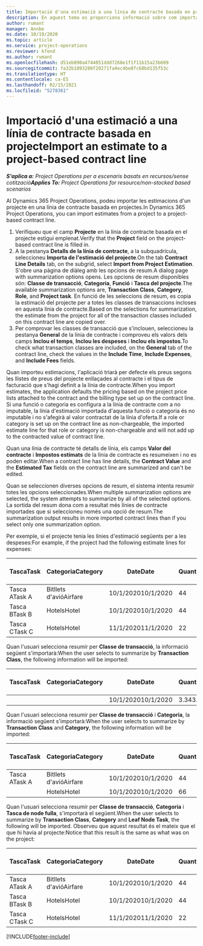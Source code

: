 ```yaml
---
title: Importació d'una estimació a una línia de contracte basada en projecte
description: En aquest tema es proporciona informació sobre com importar estimacions d'un projecte a una línia de contracte.
author: rumant
manager: Annbe
ms.date: 10/19/2020
ms.topic: article
ms.service: project-operations
ms.reviewer: kfend
ms.author: rumant
ms.openlocfilehash: d51eb890a4744051ddd7268e1f1f11b15a23b609
ms.sourcegitcommit: fa32b1893286f20271fa4ec4be8fc68bd135f53c
ms.translationtype: HT
ms.contentlocale: ca-ES
ms.lasthandoff: 02/15/2021
ms.locfileid: "5278361"
---
```

# <a name="import-an-estimate-to-a-project-based-contract-line"></a><span data-ttu-id="b9bbe-103">Importació d'una estimació a una línia de contracte basada en projecte</span><span class="sxs-lookup"><span data-stu-id="b9bbe-103">Import an estimate to a project-based contract line</span></span>

<span data-ttu-id="b9bbe-104">_**S'aplica a:** Project Operations per a escenaris basats en recursos/sense cotització_</span><span class="sxs-lookup"><span data-stu-id="b9bbe-104">_**Applies To:** Project Operations for resource/non-stocked based scenarios_</span></span>

<span data-ttu-id="b9bbe-105">Al Dynamics 365 Project Operations, podeu importar les estimacions d'un projecte en una línia de contracte basada en projectes.</span><span class="sxs-lookup"><span data-stu-id="b9bbe-105">In Dynamics 365 Project Operations, you can import estimates from a project to a project-based contract line.</span></span>

1. <span data-ttu-id="b9bbe-106">Verifiqueu que el camp **Projecte** en la línia de contracte basada en el projecte estigui emplenat.</span><span class="sxs-lookup"><span data-stu-id="b9bbe-106">Verify that the **Project** field on the project-based contract line is filled in.</span></span>
2. <span data-ttu-id="b9bbe-107">A la pestanya **Detalls de la línia de contracte**, a la subquadrícula, seleccioneu **Importa de l'estimació del projecte**.</span><span class="sxs-lookup"><span data-stu-id="b9bbe-107">On the tab **Contract Line Details** tab, on the subgrid, select **Import from Project Estimation**.</span></span> <span data-ttu-id="b9bbe-108">S'obre una pàgina de diàleg amb les opcions de resum.</span><span class="sxs-lookup"><span data-stu-id="b9bbe-108">A dialog page with summarization options opens.</span></span> <span data-ttu-id="b9bbe-109">Les opcions de resum disponibles són: **Classe de transacció**, **Categoria**, **Funció** i **Tasca del projecte**.</span><span class="sxs-lookup"><span data-stu-id="b9bbe-109">The available summarization options are, **Transaction Class**, **Category**, **Role**, and **Project task**.</span></span> <span data-ttu-id="b9bbe-110">En funció de les seleccions de resum, es copia la estimació del projecte per a totes les classes de transaccions incloses en aquesta línia de contracte.</span><span class="sxs-lookup"><span data-stu-id="b9bbe-110">Based on the selections for summarization, the estimate from the project for all of the transaction classes included on this contract line are copied over.</span></span> 
3. <span data-ttu-id="b9bbe-111">Per comprovar les classes de transacció que s'inclouen, seleccioneu la pestanya **General** de la línia de contracte i comproveu els valors dels camps **Inclou el temps**, **Inclou les despeses** i **Inclou els impostos**.</span><span class="sxs-lookup"><span data-stu-id="b9bbe-111">To check what transaction classes are included, on the **General** tab of the contract line, check the values in the **Include Time**, **Include Expenses**, and **Include Fees** fields.</span></span>

<span data-ttu-id="b9bbe-112">Quan importeu estimacions, l'aplicació triarà per defecte els preus segons les llistes de preus del projecte enllaçades al contracte i el tipus de facturació que s'hagi definit a la línia de contracte.</span><span class="sxs-lookup"><span data-stu-id="b9bbe-112">When you import estimates, the application defaults the pricing based on the project price lists attached to the contract and the billing type set up on the contract line.</span></span> <span data-ttu-id="b9bbe-113">Si una funció o categoria es configura a la línia de contracte com a no imputable, la línia d'estimació importada d'aquesta funció o categoria és no imputable i no s'afegirà al valor contractat de la línia d'oferta.</span><span class="sxs-lookup"><span data-stu-id="b9bbe-113">If a role or category is set up on the contract line as non-chargeable, the imported estimate line for that role or category is non-chargeable and will not add up to the contracted value of contract line.</span></span>

<span data-ttu-id="b9bbe-114">Quan una línia de contracte té detalls de línia, els camps **Valor del contracte** i **Impostos estimats** de la línia de contracte es resumeixen i no es poden editar.</span><span class="sxs-lookup"><span data-stu-id="b9bbe-114">When a contract line has line details, the **Contract Value** and the **Estimated Tax** fields on the contract line are summarized and can't be edited.</span></span>

<span data-ttu-id="b9bbe-115">Quan se seleccionen diverses opcions de resum, el sistema intenta resumir totes les opcions seleccionades.</span><span class="sxs-lookup"><span data-stu-id="b9bbe-115">When multiple summarization options are selected, the system attempts to summarize by all of the selected options.</span></span> <span data-ttu-id="b9bbe-116">La sortida del resum dona com a resultat més línies de contracte importades que si seleccioneu només una opció de resum.</span><span class="sxs-lookup"><span data-stu-id="b9bbe-116">The summarization output results in more imported contract lines than if you select only one summarization option.</span></span>

<span data-ttu-id="b9bbe-117">Per exemple, si el projecte tenia les línies d'estimació següents per a les despeses:</span><span class="sxs-lookup"><span data-stu-id="b9bbe-117">For example, if the project had the following estimate lines for expenses:</span></span>

| <span data-ttu-id="b9bbe-118">Tasca</span><span class="sxs-lookup"><span data-stu-id="b9bbe-118">Task</span></span> | <span data-ttu-id="b9bbe-119">Categoria</span><span class="sxs-lookup"><span data-stu-id="b9bbe-119">Category</span></span> | <span data-ttu-id="b9bbe-120">Date</span><span class="sxs-lookup"><span data-stu-id="b9bbe-120">Date</span></span> | <span data-ttu-id="b9bbe-121">Quantitat</span><span class="sxs-lookup"><span data-stu-id="b9bbe-121">Quantity</span></span> | <span data-ttu-id="b9bbe-122">Preu per unitat</span><span class="sxs-lookup"><span data-stu-id="b9bbe-122">Unit price</span></span> | <span data-ttu-id="b9bbe-123">Import</span><span class="sxs-lookup"><span data-stu-id="b9bbe-123">Amount</span></span> |
| --- | --- | --- | --- | --- | --- |
| <span data-ttu-id="b9bbe-124">Tasca A</span><span class="sxs-lookup"><span data-stu-id="b9bbe-124">Task A</span></span> | <span data-ttu-id="b9bbe-125">Bitllets d'avió</span><span class="sxs-lookup"><span data-stu-id="b9bbe-125">Airfare</span></span> | <span data-ttu-id="b9bbe-126">10/1/2020</span><span class="sxs-lookup"><span data-stu-id="b9bbe-126">10/1/2020</span></span> | <span data-ttu-id="b9bbe-127">4</span><span class="sxs-lookup"><span data-stu-id="b9bbe-127">4</span></span> | <span data-ttu-id="b9bbe-128">400</span><span class="sxs-lookup"><span data-stu-id="b9bbe-128">400</span></span> | <span data-ttu-id="b9bbe-129">1600</span><span class="sxs-lookup"><span data-stu-id="b9bbe-129">1600</span></span> |
| <span data-ttu-id="b9bbe-130">Tasca B</span><span class="sxs-lookup"><span data-stu-id="b9bbe-130">Task B</span></span> | <span data-ttu-id="b9bbe-131">Hotels</span><span class="sxs-lookup"><span data-stu-id="b9bbe-131">Hotel</span></span> | <span data-ttu-id="b9bbe-132">10/1/2020</span><span class="sxs-lookup"><span data-stu-id="b9bbe-132">10/1/2020</span></span> | <span data-ttu-id="b9bbe-133">4</span><span class="sxs-lookup"><span data-stu-id="b9bbe-133">4</span></span> | <span data-ttu-id="b9bbe-134">200</span><span class="sxs-lookup"><span data-stu-id="b9bbe-134">200</span></span> | <span data-ttu-id="b9bbe-135">800</span><span class="sxs-lookup"><span data-stu-id="b9bbe-135">800</span></span> |
| <span data-ttu-id="b9bbe-136">Tasca C</span><span class="sxs-lookup"><span data-stu-id="b9bbe-136">Task C</span></span> | <span data-ttu-id="b9bbe-137">Hotels</span><span class="sxs-lookup"><span data-stu-id="b9bbe-137">Hotel</span></span> | <span data-ttu-id="b9bbe-138">11/1/2020</span><span class="sxs-lookup"><span data-stu-id="b9bbe-138">11/1/2020</span></span> | <span data-ttu-id="b9bbe-139">2</span><span class="sxs-lookup"><span data-stu-id="b9bbe-139">2</span></span> | <span data-ttu-id="b9bbe-140">200</span><span class="sxs-lookup"><span data-stu-id="b9bbe-140">200</span></span> | <span data-ttu-id="b9bbe-141">400</span><span class="sxs-lookup"><span data-stu-id="b9bbe-141">400</span></span> |

<span data-ttu-id="b9bbe-142">Quan l'usuari selecciona resumir per **Classe de transacció**, la informació següent s'importarà:</span><span class="sxs-lookup"><span data-stu-id="b9bbe-142">When the user selects to summarize by **Transaction Class**, the following information will be imported:</span></span>

| <span data-ttu-id="b9bbe-143">Tasca</span><span class="sxs-lookup"><span data-stu-id="b9bbe-143">Task</span></span> | <span data-ttu-id="b9bbe-144">Categoria</span><span class="sxs-lookup"><span data-stu-id="b9bbe-144">Category</span></span> | <span data-ttu-id="b9bbe-145">Date</span><span class="sxs-lookup"><span data-stu-id="b9bbe-145">Date</span></span> | <span data-ttu-id="b9bbe-146">Quantitat</span><span class="sxs-lookup"><span data-stu-id="b9bbe-146">Quantity</span></span> | <span data-ttu-id="b9bbe-147">Preu per unitat</span><span class="sxs-lookup"><span data-stu-id="b9bbe-147">Unit price</span></span> | <span data-ttu-id="b9bbe-148">Import</span><span class="sxs-lookup"><span data-stu-id="b9bbe-148">Amount</span></span> |
| --- | --- | --- | --- | --- | --- |
| &nbsp;  | &nbsp;  | <span data-ttu-id="b9bbe-149">10/1/2020</span><span class="sxs-lookup"><span data-stu-id="b9bbe-149">10/1/2020</span></span> | <span data-ttu-id="b9bbe-150">3.34</span><span class="sxs-lookup"><span data-stu-id="b9bbe-150">3.34</span></span> | <span data-ttu-id="b9bbe-151">840</span><span class="sxs-lookup"><span data-stu-id="b9bbe-151">840</span></span> | <span data-ttu-id="b9bbe-152">2800</span><span class="sxs-lookup"><span data-stu-id="b9bbe-152">2800</span></span> |

<span data-ttu-id="b9bbe-153">Quan l'usuari selecciona resumir per **Classe de transacció** i **Categoria**, la informació següent s'importarà:</span><span class="sxs-lookup"><span data-stu-id="b9bbe-153">When the user selects to summarize by **Transaction Class** and **Category**, the following information will be imported:</span></span>

| <span data-ttu-id="b9bbe-154">Tasca</span><span class="sxs-lookup"><span data-stu-id="b9bbe-154">Task</span></span> | <span data-ttu-id="b9bbe-155">Categoria</span><span class="sxs-lookup"><span data-stu-id="b9bbe-155">Category</span></span> | <span data-ttu-id="b9bbe-156">Date</span><span class="sxs-lookup"><span data-stu-id="b9bbe-156">Date</span></span> | <span data-ttu-id="b9bbe-157">Quantitat</span><span class="sxs-lookup"><span data-stu-id="b9bbe-157">Quantity</span></span> | <span data-ttu-id="b9bbe-158">Preu per unitat</span><span class="sxs-lookup"><span data-stu-id="b9bbe-158">Unit price</span></span> | <span data-ttu-id="b9bbe-159">Import</span><span class="sxs-lookup"><span data-stu-id="b9bbe-159">Amount</span></span> |
| --- | --- | --- | --- | --- | --- |
| <span data-ttu-id="b9bbe-160">Tasca A</span><span class="sxs-lookup"><span data-stu-id="b9bbe-160">Task A</span></span> | <span data-ttu-id="b9bbe-161">Bitllets d'avió</span><span class="sxs-lookup"><span data-stu-id="b9bbe-161">Airfare</span></span> | <span data-ttu-id="b9bbe-162">10/1/2020</span><span class="sxs-lookup"><span data-stu-id="b9bbe-162">10/1/2020</span></span> | <span data-ttu-id="b9bbe-163">4</span><span class="sxs-lookup"><span data-stu-id="b9bbe-163">4</span></span> | <span data-ttu-id="b9bbe-164">400</span><span class="sxs-lookup"><span data-stu-id="b9bbe-164">400</span></span> | <span data-ttu-id="b9bbe-165">1600</span><span class="sxs-lookup"><span data-stu-id="b9bbe-165">1600</span></span> |
| &nbsp;  | <span data-ttu-id="b9bbe-166">Hotels</span><span class="sxs-lookup"><span data-stu-id="b9bbe-166">Hotel</span></span> | <span data-ttu-id="b9bbe-167">10/1/2020</span><span class="sxs-lookup"><span data-stu-id="b9bbe-167">10/1/2020</span></span> | <span data-ttu-id="b9bbe-168">6</span><span class="sxs-lookup"><span data-stu-id="b9bbe-168">6</span></span> | <span data-ttu-id="b9bbe-169">200</span><span class="sxs-lookup"><span data-stu-id="b9bbe-169">200</span></span> | <span data-ttu-id="b9bbe-170">1200</span><span class="sxs-lookup"><span data-stu-id="b9bbe-170">1200</span></span> |

<span data-ttu-id="b9bbe-171">Quan l'usuari selecciona resumir per **Classe de transacció**, **Categoria** i **Tasca de node fulla**, s'importarà el següent.</span><span class="sxs-lookup"><span data-stu-id="b9bbe-171">When the user selects to summarize by **Transaction Class**, **Category** and **Leaf Node Task**, the following will be imported.</span></span> <span data-ttu-id="b9bbe-172">Observeu que aquest resultat és el mateix que el que hi havia al projecte:</span><span class="sxs-lookup"><span data-stu-id="b9bbe-172">Notice that this result is the same as what was on the project:</span></span>

| <span data-ttu-id="b9bbe-173">Tasca</span><span class="sxs-lookup"><span data-stu-id="b9bbe-173">Task</span></span> | <span data-ttu-id="b9bbe-174">Categoria</span><span class="sxs-lookup"><span data-stu-id="b9bbe-174">Category</span></span> | <span data-ttu-id="b9bbe-175">Date</span><span class="sxs-lookup"><span data-stu-id="b9bbe-175">Date</span></span> | <span data-ttu-id="b9bbe-176">Quantitat</span><span class="sxs-lookup"><span data-stu-id="b9bbe-176">Quantity</span></span> | <span data-ttu-id="b9bbe-177">Preu per unitat</span><span class="sxs-lookup"><span data-stu-id="b9bbe-177">Unit price</span></span> | <span data-ttu-id="b9bbe-178">Import</span><span class="sxs-lookup"><span data-stu-id="b9bbe-178">Amount</span></span> |
| --- | --- | --- | --- | --- | --- |
| <span data-ttu-id="b9bbe-179">Tasca A</span><span class="sxs-lookup"><span data-stu-id="b9bbe-179">Task A</span></span> | <span data-ttu-id="b9bbe-180">Bitllets d'avió</span><span class="sxs-lookup"><span data-stu-id="b9bbe-180">Airfare</span></span> | <span data-ttu-id="b9bbe-181">10/1/2020</span><span class="sxs-lookup"><span data-stu-id="b9bbe-181">10/1/2020</span></span> | <span data-ttu-id="b9bbe-182">4</span><span class="sxs-lookup"><span data-stu-id="b9bbe-182">4</span></span> | <span data-ttu-id="b9bbe-183">400</span><span class="sxs-lookup"><span data-stu-id="b9bbe-183">400</span></span> | <span data-ttu-id="b9bbe-184">1600</span><span class="sxs-lookup"><span data-stu-id="b9bbe-184">1600</span></span> |
| <span data-ttu-id="b9bbe-185">Tasca B</span><span class="sxs-lookup"><span data-stu-id="b9bbe-185">Task B</span></span> | <span data-ttu-id="b9bbe-186">Hotels</span><span class="sxs-lookup"><span data-stu-id="b9bbe-186">Hotel</span></span> | <span data-ttu-id="b9bbe-187">10/1/2020</span><span class="sxs-lookup"><span data-stu-id="b9bbe-187">10/1/2020</span></span> | <span data-ttu-id="b9bbe-188">4</span><span class="sxs-lookup"><span data-stu-id="b9bbe-188">4</span></span> | <span data-ttu-id="b9bbe-189">200</span><span class="sxs-lookup"><span data-stu-id="b9bbe-189">200</span></span> | <span data-ttu-id="b9bbe-190">800</span><span class="sxs-lookup"><span data-stu-id="b9bbe-190">800</span></span> |
| <span data-ttu-id="b9bbe-191">Tasca C</span><span class="sxs-lookup"><span data-stu-id="b9bbe-191">Task C</span></span> | <span data-ttu-id="b9bbe-192">Hotels</span><span class="sxs-lookup"><span data-stu-id="b9bbe-192">Hotel</span></span> | <span data-ttu-id="b9bbe-193">11/1/2020</span><span class="sxs-lookup"><span data-stu-id="b9bbe-193">11/1/2020</span></span> | <span data-ttu-id="b9bbe-194">2</span><span class="sxs-lookup"><span data-stu-id="b9bbe-194">2</span></span> | <span data-ttu-id="b9bbe-195">200</span><span class="sxs-lookup"><span data-stu-id="b9bbe-195">200</span></span> | <span data-ttu-id="b9bbe-196">400</span><span class="sxs-lookup"><span data-stu-id="b9bbe-196">400</span></span> |


[!INCLUDE[footer-include](../includes/footer-banner.md)]